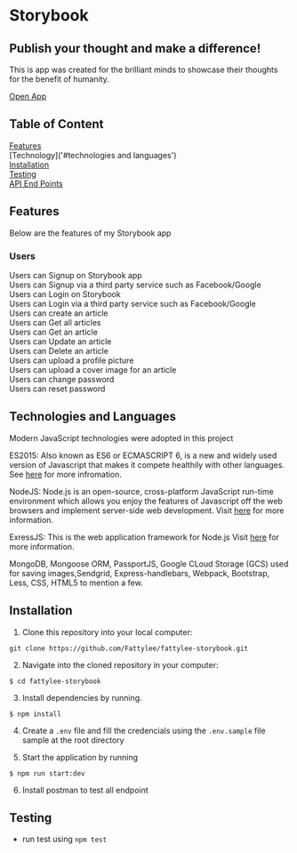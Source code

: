 # Storybook

## Publish your thought and make a difference!

This is app was created for the brilliant minds to showcase their thoughts for the benefit of humanity.

<a href='https://fattylee-storybook.herokuapp.com' target='_blank'>Open App</a>

## Table of Content

[Features](#features)<br>
[Technology]('#technologies and languages')<br>
[Installation](#installation)<br>
[Testing](#testing)<br>
[API End Points](#api-end-points)

## Features

Below are the features of my Storybook app

### Users

Users can Signup on Storybook app<br/>
Users can Signup via a third party service such as Facebook/Google<br/>
Users can Login on Storybook<br/>
Users can Login via a third party service such as Facebook/Google<br/>
Users can create an article<br/>
Users can Get all articles<br/>
Users can Get an article <br/>
Users can Update an article<br/>
Users can Delete an article<br/>
Users can upload a profile picture<br/>
Users can upload a cover image for an article<br/>
Users can change password<br/>
Users can reset password<br/>

## Technologies and Languages

Modern JavaScript technologies were adopted in this project

ES2015: Also known as ES6 or ECMASCRIPT 6, is a new and widely used version of Javascript
that makes it compete healthily with other languages. See [here](https://en.wikipedia.org/wiki/ECMAScript) for more infromation.

NodeJS: Node.js is an open-source, cross-platform JavaScript run-time environment which allows you enjoy the features of Javascript off the web browsers and implement server-side web development.
Visit [here](https://nodejs.org/en/) for more information.

ExressJS: This is the web application framework for Node.js
Visit [here](https://expressjs.com) for more information.

MongoDB, Mongoose ORM, PassportJS, Google CLoud Storage (GCS) used for saving images,Sendgrid, Express-handlebars, Webpack, Bootstrap, Less, CSS, HTML5 to mention a few.

## Installation

1. Clone this repository into your local computer:

```
git clone https://github.com/Fattylee/fattylee-storybook.git
```

2. Navigate into the cloned repository in your computer:

```
$ cd fattylee-storybook
```

3. Install dependencies by running.

```
$ npm install
```

4. Create a `.env` file and fill the credencials using the `.env.sample` file sample at the root directory

5. Start the application by running

```
$ npm run start:dev
```

6. Install postman to test all endpoint

## Testing

- run test using `npm test`
